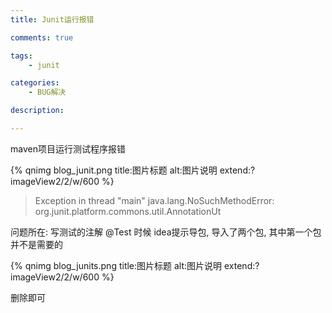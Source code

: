 ```yaml
---
title: Junit运行报错

comments: true    

tags: 
    - junit

categories: 
    - BUG解决

description: 

---
```


maven项目运行测试程序报错

{% qnimg blog_junit.png title:图片标题 alt:图片说明 extend:?imageView2/2/w/600 %}


> Exception in thread "main" java.lang.NoSuchMethodError: org.junit.platform.commons.util.AnnotationUt

问题所在: 写测试的注解 @Test 时候 idea提示导包, 导入了两个包, 其中第一个包并不是需要的

{% qnimg blog_junits.png title:图片标题 alt:图片说明 extend:?imageView2/2/w/600 %}


删除即可